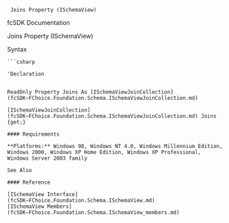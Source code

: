 ﻿     Joins Property (ISchemaView)                                                   

fcSDK Documentation

Joins Property (ISchemaView)

Syntax

```vbnet
```csharp

'Declaration
 

ReadOnly Property Joins As [ISchemaViewJoinCollection](fcSDK~FChoice.Foundation.Schema.ISchemaViewJoinCollection.md)

[ISchemaViewJoinCollection](fcSDK~FChoice.Foundation.Schema.ISchemaViewJoinCollection.md) Joins {get;}

#### Requirements

**Platforms:** Windows 98, Windows NT 4.0, Windows Millennium Edition, Windows 2000, Windows XP Home Edition, Windows XP Professional, Windows Server 2003 family

See Also

#### Reference

[ISchemaView Interface](fcSDK~FChoice.Foundation.Schema.ISchemaView.md)  
[ISchemaView Members](fcSDK~FChoice.Foundation.Schema.ISchemaView_members.md)